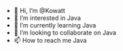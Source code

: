 - 👋 Hi, I’m @Kowatt
- 👀 I’m interested in Java
- 🌱 I’m currently learning Java
- 💞️ I’m looking to collaborate on Java
- 📫 How to reach me Java
